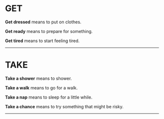 # GET


**Get dressed** means to put on clothes. 

**Get ready** means to prepare for something. 

**Get tired** means to start feeling tired.

---

# TAKE

**Take a shower** means to shower.

**Take a walk** means to go for a walk.

**Take a nap** means to sleep for a little while.

**Take a chance** means to try something that might be risky.

---
